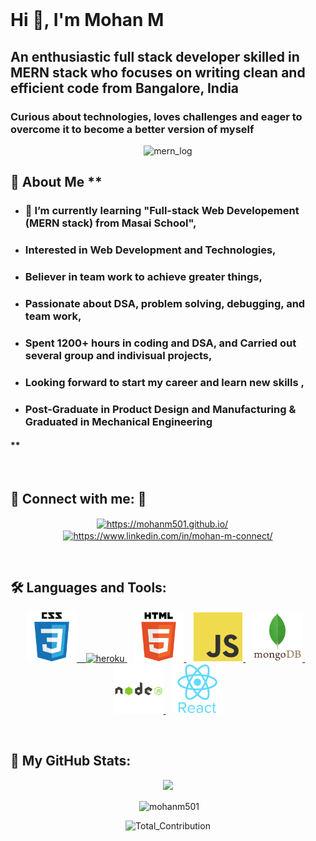 <br/>
<h1 align="left">Hi 👋,   I'm Mohan M</h1>
<h2 align="left"> An enthusiastic full stack developer skilled in MERN stack who focuses on writing clean and efficient code from Bangalore, India </h2>
<h3> Curious about technologies, loves challenges and eager to overcome it to become a better version of myself</h3>

<p align="center">
<img  alt="mern_log" width="600"  height="300" src="https://www.lambdatest.com/resources/images/news24.gif"/>
</p>

<h2>💬 About Me ** </h2>
<ul>
 <li><h3>🌱 I’m currently learning "Full-stack Web Developement (MERN stack) from Masai School",</h3></li>
 <li><h3>Interested in Web Development and Technologies,</h3></li>
 <li><h3>Believer in team work to achieve greater things,</h3></li>
 <li><h3>Passionate about DSA, problem solving, debugging, and team work,</h3></li>
 <li><h3>Spent 1200+ hours in coding and DSA,  and Carried out several group and indivisual projects,</h3></li>
 <li><h3>Looking forward to start my career and learn new skills ,</h3></li>
 <li><h3>Post-Graduate in Product Design and Manufacturing & Graduated in Mechanical Engineering</h3></li>
</ul>
<h4>**</h4>

<br/>

<h2 align="left">🤝 Connect with me: 🔗</h2>
<p align="center">
<a href="https://mohanm501.github.io/" target="blank"><img align="center" src="https://img.shields.io/badge/my_portfolio-000?style=for-the-badge&logo=ko-fi&logoColor=white" alt="https://mohanm501.github.io/" height="65" width="150" /></a> &ensp;&ensp;
<a href="https://www.linkedin.com/in/mohan-m-connect/" target="blank"><img align="center" src="https://img.shields.io/badge/linkedin-0A66C2?style=for-the-badge&logo=linkedin&logoColor=white" alt="https://www.linkedin.com/in/mohan-m-connect/" height="65" width="150" /></a> 
</p>

<br/>

<h2 align="left">🛠 Languages and Tools: </h2>
<p align="center"> 
 <a href="https://www.w3schools.com/css/" target="_blank" rel="noreferrer"> <img src="https://raw.githubusercontent.com/devicons/devicon/master/icons/css3/css3-original-wordmark.svg" alt="css3" width="80" height="80"/> &ensp; </a> 
<a href="https://heroku.com" target="_blank" rel="noreferrer"> <img src="https://www.vectorlogo.zone/logos/heroku/heroku-icon.svg" alt="heroku" width="80" height="80"/> </a> &ensp;
<a href="https://www.w3.org/html/" target="_blank" rel="noreferrer"> <img src="https://raw.githubusercontent.com/devicons/devicon/master/icons/html5/html5-original-wordmark.svg" alt="html5" width="80" height="80"/> </a> &ensp;
<a href="https://developer.mozilla.org/en-US/docs/Web/JavaScript" target="_blank" rel="noreferrer"> <img src="https://raw.githubusercontent.com/devicons/devicon/master/icons/javascript/javascript-original.svg" alt="javascript" width="80" height="80"/> </a> &ensp;
 <a href="https://www.mongodb.com/" target="_blank" rel="noreferrer"> <img src="https://raw.githubusercontent.com/devicons/devicon/master/icons/mongodb/mongodb-original-wordmark.svg" alt="mongodb" width="80" height="80"/> </a> &ensp;
 <a href="https://nodejs.org" target="_blank" rel="noreferrer"> <img src="https://raw.githubusercontent.com/devicons/devicon/master/icons/nodejs/nodejs-original-wordmark.svg" alt="nodejs" width="80" height="80"/> </a> &ensp;
 <a href="https://reactjs.org/" target="_blank" rel="noreferrer"> <img src="https://raw.githubusercontent.com/devicons/devicon/master/icons/react/react-original-wordmark.svg" alt="react" width="80" height="80"/> </a> 

</p>
<br/>


<h2>📝 My GitHub Stats: </h2>

<p align="center" ><img src="https://github-readme-stats-git-masterrstaa-rickstaa.vercel.app/api/top-langs/?username=snikhil2001&bg_color=0D1117&color=5BCDEC&hide_border=false&width=100vh" width="500px" /></P>

<p align="center">&nbsp;<img align="center" src="https://github-readme-stats-git-masterrstaa-rickstaa.vercel.app/api?username=MohanM501&hide_border=true&theme=react&hide_border=true&bg_color=0D1117" width="500px" alt="mohanm501" />
</p>
<p align="center">
<img src="https://github-readme-streak-stats.herokuapp.com/?user=MohanM501&theme=tokyonight&hide_border=true" alt="Total_Contribution" width="500px"/>
</p>







